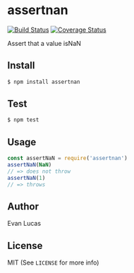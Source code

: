 # assertnan

[![Build Status](https://travis-ci.org/evanlucas/assertnan.svg)](https://travis-ci.org/evanlucas/assertnan)
[![Coverage Status](https://coveralls.io/repos/evanlucas/assertnan/badge.svg?branch=master&service=github)](https://coveralls.io/github/evanlucas/assertnan?branch=master)

Assert that a value isNaN

## Install

```bash
$ npm install assertnan
```

## Test

```bash
$ npm test
```

## Usage

```js
const assertNaN = require('assertnan')
assertNaN(NaN)
// => does not throw
assertNaN(1)
// => throws
```

## Author

Evan Lucas

## License

MIT (See `LICENSE` for more info)

